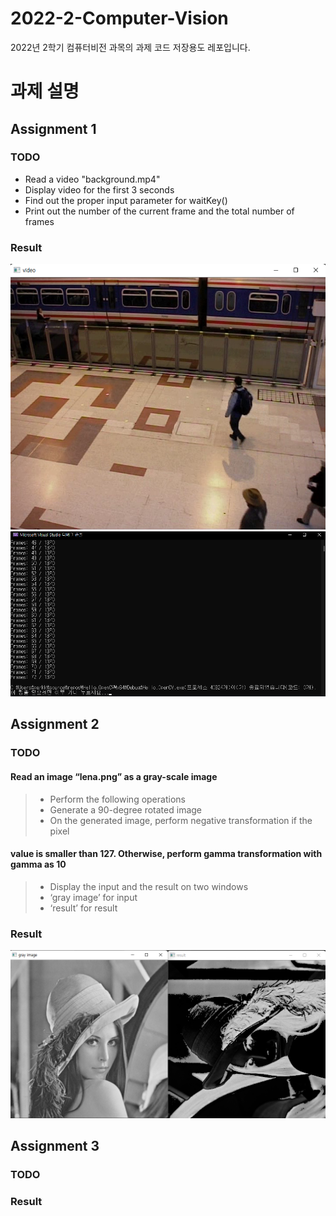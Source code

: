 # 2022-2-Computer-Vision
2022년 2학기 컴퓨터비전 과목의 과제 코드 저장용도 레포입니다.

# 과제 설명
## Assignment 1
### TODO
- Read a video "background.mp4"  
- Display video for the first 3 seconds  
- Find out the proper input parameter for waitKey()  
- Print out the number of the current frame and the total number of frames

### Result
![Assignment1](https://github.com/Jeremy-0204/2022-2-Computer-Vision/blob/main/Results_Screenshots/Assignment1_result1.png)
![Assignment1](https://github.com/Jeremy-0204/2022-2-Computer-Vision/blob/main/Results_Screenshots/Assignment1_result2.png)

## Assignment 2
### TODO
#### Read an image “lena.png” as a gray-scale image
> - Perform the following operations  
> - Generate a 90-degree rotated image
> - On the generated image, perform negative transformation if the pixel 

#### value is smaller than 127. Otherwise, perform gamma transformation with gamma as 10
> - Display the input and the result on two windows
> - ‘gray image’ for input
> - ‘result’ for result

### Result
![Assignment2](https://github.com/Jeremy-0204/2022-2-Computer-Vision/blob/main/Results_Screenshots/Assignment2_result.png)

## Assignment 3
### TODO

### Result
